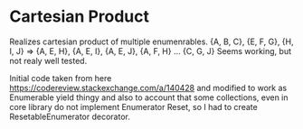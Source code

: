 # Cartesian Product
Realizes cartesian product of multiple enumenrables.
{A, B, C}, {E, F, G}, {H, I, J} => {A, E, H}, {A, E, I}, {A, E, J}, {A, F, H} ... {C, G, J}
Seems working, but not realy well tested.

Initial code taken from here https://codereview.stackexchange.com/a/140428 and modified to work as Enumerable yield thingy and also to account that some collections, even in core library do not implement Enumerator Reset, so I had to create ResetableEnumerator decorator.

